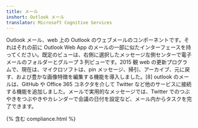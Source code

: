 ```yaml
---
title: メール
inshort: Outlook メール
translator: Microsoft Cognitive Services
---
```


Outlook メール、web 上の Outlook のウェブメールのコンポーネントです。それはそれの前に Outlook Web App のメールの一部に似たインターフェースを持ってください。既定のビューは、右側に選択したメッセージ左側センターで電子メールのフォルダーとグループ 3 列ビューです。2015 観 web の更新プログラムで、現在は、マイクロソフトは、pin メッセージ、掃引、アーカイブ、元に戻す、および豊かな画像特徴を編集する機能を導入しました。[8] outlook のメールは、GitHub や Office 365 コネクタを介して Twitter など他のサービスに接続する機能を追加しました。メールで実用的なメッセージでは、Twitter でのつぶやきをつぶやきやカレンダーで会議の日付を設定など、メール内からタスクを完了できます。

{% 含む compliance.html %}




